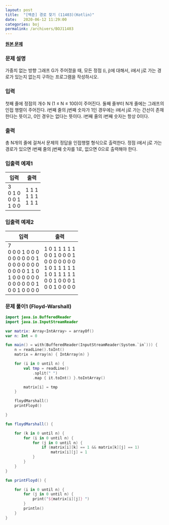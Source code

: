 ```yaml
---
layout: post
title:  "[백준] 경로 찾기 (11403)(Kotlin)"
date:   2020-06-12 11:29:00
categories: boj
permalink: /archivers/BOJ11403
---
```


**[원본 문제](https://www.acmicpc.net/problem/11403)**

### 문제 설명

가중치 없는 방향 그래프 G가 주어졌을 때, 모든 정점 (i, j)에 대해서, i에서 j로 가는 경로가 있는지 없는지 구하는 프로그램을 작성하시오.

### 입력

첫째 줄에 정점의 개수 N (1 ≤ N ≤ 100)이 주어진다. 둘째 줄부터 N개 줄에는 그래프의 인접 행렬이 주어진다. i번째 줄의 j번째 숫자가 1인 경우에는 i에서 j로 가는 간선이 존재한다는 뜻이고, 0인 경우는 없다는 뜻이다. i번째 줄의 i번째 숫자는 항상 0이다.

### 출력

총 N개의 줄에 걸쳐서 문제의 정답을 인접행렬 형식으로 출력한다. 정점 i에서 j로 가는 경로가 있으면 i번째 줄의 j번째 숫자를 1로, 없으면 0으로 출력해야 한다.


### 입출력 예제1

|입력|출력|
|-----|-----|
|3<br>0 1 0<br>0 0 1<br>1 0 0|1 1 1<br>1 1 1<br>1 1 1|


### 입출력 예제2

|입력|출력|
|-----|-----|
|7<br>0 0 0 1 0 0 0<br>0 0 0 0 0 0 1<br>0 0 0 0 0 0 0<br>0 0 0 0 1 1 0<br>1 0 0 0 0 0 0<br>0 0 0 0 0 0 1<br>0 0 1 0 0 0 0|1 0 1 1 1 1 1<br>0 0 1 0 0 0 1<br>0 0 0 0 0 0 0<br>1 0 1 1 1 1 1<br>1 0 1 1 1 1 1<br>0 0 1 0 0 0 1<br>0 0 1 0 0 0 0|

### 문제 풀이1 (Floyd-Warshall)

```kotlin
import java.io.BufferedReader
import java.io.InputStreamReader

var matrix: Array<IntArray> = arrayOf()
var n: Int = 0

fun main() = with(BufferedReader(InputStreamReader(System.`in`))) {
    n = readLine().toInt()
    matrix = Array(n) { IntArray(n) }

    for (i in 0 until n) {
        val tmp = readLine()
            .split(" ")
            .map { it.toInt() }.toIntArray()

        matrix[i] = tmp
    }

    floydMarshall()
    printFloyd()

}

fun floydMarshall() {

    for (k in 0 until n) {
        for (i in 0 until n) {
            for (j in 0 until n) {
                if (matrix[i][k] == 1 && matrix[k][j] == 1)
                    matrix[i][j] = 1
            }
        }
    }
}

fun printFloyd() {

    for (i in 0 until n) {
        for (j in 0 until n) {
            print("${matrix[i][j]} ")
        }
        println()
    }
}
```
